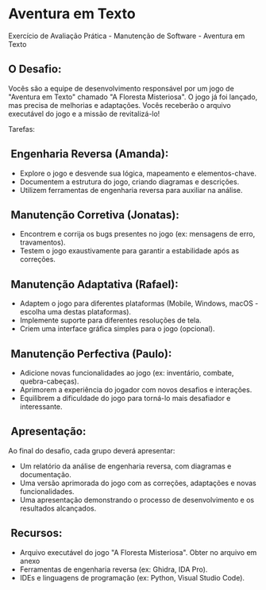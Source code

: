 # Aventura em Texto
Exercício de Avaliação Prática - Manutenção de Software - Aventura em Texto

## O Desafio:

Vocês são a equipe de desenvolvimento responsável por um jogo de "Aventura em Texto" chamado "A Floresta Misteriosa". O jogo já foi lançado, mas precisa de melhorias e adaptações. Vocês receberão o arquivo executável do jogo e a missão de revitalizá-lo!

Tarefas:

## &nbsp;Engenharia Reversa (Amanda):
- Explore o jogo e desvende sua lógica, mapeamento e elementos-chave.
- Documentem a estrutura do jogo, criando diagramas e descrições.
- Utilizem ferramentas de engenharia reversa para auxiliar na análise.

## &nbsp;Manutenção Corretiva (Jonatas):
- Encontrem e corrija os bugs presentes no jogo (ex: mensagens de erro, travamentos).
- Testem o jogo exaustivamente para garantir a estabilidade após as correções.

## &nbsp;Manutenção Adaptativa (Rafael):
- Adaptem o jogo para diferentes plataformas (Mobile, Windows, macOS - escolha uma destas plataformas). 
- Implemente suporte para diferentes resoluções de tela.
- Criem uma interface gráfica simples para o jogo (opcional).

## &nbsp;Manutenção Perfectiva (Paulo):
- Adicione novas funcionalidades ao jogo (ex: inventário, combate, quebra-cabeças).
- Aprimorem a experiência do jogador com novos desafios e interações.
- Equilibrem a dificuldade do jogo para torná-lo mais desafiador e interessante.

## &nbsp;Apresentação:
Ao final do desafio, cada grupo deverá apresentar:
- Um relatório da análise de engenharia reversa, com diagramas e documentação.
- Uma versão aprimorada do jogo com as correções, adaptações e novas funcionalidades.
- Uma apresentação demonstrando o processo de desenvolvimento e os resultados alcançados.

## &nbsp;Recursos:
- Arquivo executável do jogo "A Floresta Misteriosa".  Obter no arquivo em anexo
- Ferramentas de engenharia reversa (ex: Ghidra, IDA Pro).
- IDEs e linguagens de programação (ex: Python, Visual Studio Code).
